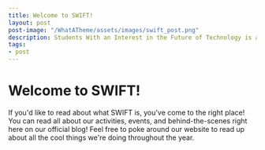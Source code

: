 ```yaml
---
title: Welcome to SWIFT!
layout: post
post-image: "/WhatATheme/assets/images/swift_post.png"
description: Students With an Interest in the Future of Technology is a student-run organization at California Polytechnicic University, Pomona.
tags:
- post
---
```

# Welcome to SWIFT!
If you'd like to read about what SWIFT is, you've come to the right place! You can read all about our activities, events, and behind-the-scenes right here on our official blog! Feel free to poke around our website to read up about all the cool things we're doing throughout the year.